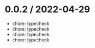 
0.0.2 / 2022-04-29
==================

* chore: typecheck
* chore: typecheck
* chore: typecheck
* chore: typecheck
